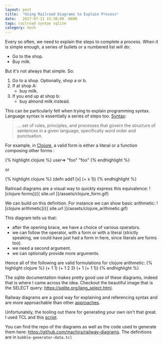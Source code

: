 ```yaml
---
layout: post
title:  "Using Railroad Diagrams to Explain Process"
date:   2017-07-11 15:30:00 -0600
tags: railroad syntax sqlite
category: tech
---
```

Every so often, we need to explain the steps to complete a process. When it is simple enough, a series of bullets or a numbered list will do:
- Go to the shop.
- Buy milk.

But it's not always that simple. So:
1. Go to a shop. Optionally, shop a or b.
2. If at shop A:
    * buy milk.
3. If you end up at shop b:
    * buy almond milk instead.


This can be particularly felt when trying to explain programming syntax. Language syntax is essentially a series of steps too.
 [Syntax](https://en.wikipedia.org/wiki/Syntax):

> ... set of rules, principles, and processes that govern the structure of sentences in a given language, specifically word order and punctuation.

For example, in [Clojure](clojure.org), a valid form is either a literal or a function composing other forms :

{% highlight clojure %}
user=> "foo"
"foo"
{% endhighlight %}

or

{% highlight clojure %}
(defn add1 [x] (+ x 1))
{% endhighlight %}

Railroad diagrams are a visual way to quickly express this equivalence:
![clojure forms]({{ site.url }}/assets/clojure_form.gif)

We can build on this definition. For instance we can show basic arithmetic:
![clojure arithmetic]({{ site.url }}/assets/clojure_arithmetic.gif)

This diagram tells us that:
- after the opening brace, we have a choice of various operators.
- we can follow the operator, with a form or with a literal (strictly speaking, we could have just had a form in here, since literals are forms too).
- we need a second argument.
- we can optionally provide more arguments.

Hence all of the following are valid formulations for clojure arithmetic:
{% highlight clojure %}
(+ 1 1)
(+ 1 2 3)
(+ 1 (+ 1 1))
{% endhighlight %}


The sqlite documentation makes pretty good use of these diagrams, indeed that is where I came across the idea. Checkout the beautiful image that is the SELECT query: https://sqlite.org/lang_select.html.

Railway diagrams are a good way for explaining and referencing syntax and are more approachable than other [approaches](https://en.wikipedia.org/wiki/Backus%E2%80%93Naur_form#Example).

Unfortunately, the tooling out there for generating your own isn't that great. I used TCL and this [script](https://www.sqlite.org/docsrc/artifact/46e904a66f).

You can find the repo of the diagrams as well as the code used to generate them here: https://github.com/machira/railway-diagrams. The definitions are in `bubble-generator-data.tcl`